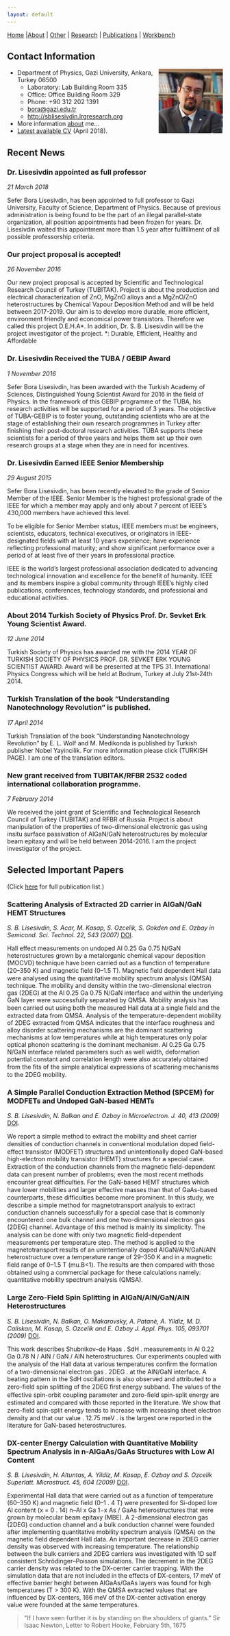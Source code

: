 ```yaml
---
layout: default
---
```


[Home](index.md) |[About](about.md) | [Other](other.md) | [Research](research.md) | [Publications](publications.md) | [Workbench](workbench.md) 

## Contact Information

<img align="right" src="files/SeferBoraLisesivdin.jpg">

* Department of Physics, Gazi University, Ankara, Turkey 06500
  * Laboratory: Lab Building Room 335
  * Office: Office Building Room 329
  * Phone: +90 312 202 1391
  * bora@gazi.edu.tr
  * http://sblisesivdin.lrgresearch.org
* More information [about](about.md) me…
* [Latest available CV](files/SBLisesivdin-CV-Apr2018.pdf) (April 2018).

## Recent News

### Dr. Lisesivdin appointed as full professor

*21 March 2018*

Sefer Bora Lisesivdin, has been appointed to full professor to Gazi University, Faculty of Science, Department of Physics. Because of previous administration is being found to be the part of an illegal parallel-state organization, all position appointments had been frozen for years. Dr. Lisesivdin waited this appointment more than 1.5 year after fullfillment of all possible professorship criteria.

### Our project proposal is accepted!

*26 November 2016*

Our new project proposal is accepted by Scientific and Technological Research Council of Turkey (TUBITAK). Project is about the production and electrical characterization of ZnO, MgZnO alloys and a MgZnO/ZnO heterostructures by Chemical Vapour Deposition Method and will be held between 2017-2019. Our aim is to develop more durable, more efficient, environment friendly and economical power transistors. Therefore we called this project D.E.H.A*. In addition, Dr. S. B. Lisesivdin will be the project investigator of the project. *: Durable, Efficient, Healthy and Affordable

### Dr. Lisesivdin Received the TUBA / GEBIP Award

*1 November 2016*

Sefer Bora Lisesivdin, has been awarded with the Turkish Academy of Sciences, Distinguished Young Scientist Award for 2016 in the field of Physics. In the framework of this GEBIP programme of the TUBA, his research activities will be supported for a period of 3 years.
The objective of TÜBA-GEBIP is to foster young, outstanding scientists who are at the stage of establishing their own research programmes in Turkey after finishing their post-doctoral research activities. TÜBA supports these scientists for a period of three years and helps them set up their own research groups at a stage when they are in need for incentives.


### Dr. Lisesivdin Earned IEEE Senior Membership

*29 August 2015*

Sefer Bora Lisesivdin, has been recently elevated to the grade of Senior Member of the IEEE. Senior Member is the highest professional grade of the IEEE for which a member may apply and only about 7 percent of IEEE’s 430,000 members have achieved this level.

To be eligible for Senior Member status, IEEE members must be engineers, scientists, educators, technical executives, or originators in IEEE-designated fields with at least 10 years experience; have experience reflecting professional maturity; and show significant performance over a period of at least five of their years in professional practice.

IEEE is the world’s largest professional association dedicated to advancing technological innovation and excellence for the benefit of humanity. IEEE and its members inspire a global community through IEEE’s highly cited publications, conferences, technology standards, and professional and educational activities.


### About 2014 Turkish Society of Physics Prof. Dr. Sevket Erk Young Scientist Award.

*12 June 2014*

Turkish Society of Physics has awarded me with the 2014 YEAR OF TURKISH SOCIETY OF PHYSICS PROF. DR. SEVKET ERK YOUNG SCIENTIST AWARD. Award will be presented at the TPS 31. International Physics Congress which will be held at Bodrum, Turkey at July 21st-24th 2014.


### Turkish Translation of the book “Understanding Nanotechnology Revolution” is published.

*17 April 2014*

Turkish Translation of the book “Understanding Nanotechnology Revolution” by E. L. Wolf and M. Medikonda is published by Turkish publisher Nobel Yayincilik. For more information please click (TURKISH PAGE). I am one of the translation editors.


### New grant received from TUBITAK/RFBR 2532 coded international collaboration programme.

*7 February 2014*

We received the joint grant of Scientific and Technological Research Council of Turkey (TUBITAK) and RFBR of Russia. Project is about manipulation of the properties of two-dimensional electronic gas using insitu surface passivation of AlGaN/GaN heterostructures by molecular beam epitaxy and will be held between 2014-2016. I am the project investigator of the project.

## Selected Important Papers

(Click [here](publications.md) for full publication list.)


### Scattering Analysis of Extracted 2D carrier in AlGaN/GaN HEMT Structures

*S. B. Lisesivdin, S. Acar, M. Kasap, S. Ozcelik, S. Gokden and E. Ozbay in Semicond. Sci. Technol. 22, 543 (2007)* [DOI](http://dx.doi.org/10.1088/0268-1242/22/5/015).

Hall effect measurements on undoped Al 0.25 Ga 0.75 N/GaN heterostructures grown by a metalorganic chemical vapour deposition (MOCVD) technique have been carried out as a function of temperature (20–350 K) and magnetic ﬁeld (0–1.5 T). Magnetic ﬁeld dependent Hall data were analysed using the quantitative mobility spectrum analysis (QMSA) technique. The mobility and density within the two-dimensional electron gas (2DEG) at the Al 0.25 Ga 0.75 N/GaN interface and within the underlying GaN layer were successfully separated by QMSA. Mobility analysis has been carried out using both the measured Hall data at a single ﬁeld and the extracted data from QMSA. Analysis of the temperature-dependent mobility of 2DEG extracted from QMSA indicates that the interface roughness and alloy disorder scattering mechanisms are the dominant scattering mechanisms at low temperatures while at high temperatures only polar optical phonon scattering is the dominant mechanism. Al 0.25 Ga 0.75 N/GaN interface related parameters such as well width, deformation potential constant and correlation length were also accurately obtained from the ﬁts of the simple analytical expressions of scattering mechanisms to the 2DEG mobility.

### A Simple Parallel Conduction Extraction Method (SPCEM) for MODFETs and Undoped GaN-based HEMTs

*S. B. Lisesivdin, N. Balkan and E. Ozbay in Microelectron. J. 40, 413 (2009)* [DOI](http://dx.doi.org/10.1016/j.mejo.2008.06.006).

We report a simple method to extract the mobility and sheet carrier densities of conduction channels in conventional modulation doped ﬁeld-effect transistor (MODFET) structures and unintentionally doped GaN-based high-electron mobility transistor (HEMT) structures for a special case. Extraction of the conduction channels from the magnetic ﬁeld-dependent data can present number of problems; even the most recent methods encounter great difﬁculties. For the GaN-based HEMT structures which have lower mobilities and larger effective masses than that of GaAs-based counterparts, these difﬁculties become more prominent. In this study, we describe a simple method for magnetotransport analysis to extract conduction channels successfully for a special case that is commonly encountered: one bulk channel and one two-dimensional electron gas (2DEG) channel. Advantage of this method is mainly its simplicity. The analysis can be done with only two magnetic ﬁeld-dependent measurements per temperature step. The method is applied to the magnetotransport results of an unintentionally doped AlGaN/AlN/GaN/AlN heterostructure over a temperature range of 29–350 K and in a magnetic ﬁeld range of 0–1.5 T (mu.B<1). The results are then compared with those obtained using a commercial package for these calculations namely: quantitative mobility spectrum analysis (QMSA).


### Large Zero-Field Spin Splitting in AlGaN/AlN/GaN/AlN Heterostructures

*S. B. Lisesivdin, N. Balkan, O. Makarovsky, A. Patanè, A. Yildiz, M. D. Caliskan, M. Kasap, S. Ozcelik and E. Ozbay J. Appl. Phys. 105, 093701 (2009)* [DOI](http://link.aip.org/link/doi/10.1063/1.3120782).

This work describes Shubnikov–de Haas . SdH . measurements in Al 0.22 Ga 0.78 N / AlN / GaN / AlN heterostructures. Our experiments coupled with the analysis of the Hall data at various temperatures conﬁrm the formation of a two-dimensional electron gas . 2DEG . at the AlN/GaN interface. A beating pattern in the SdH oscillations is also observed and attributed to a zero-ﬁeld spin splitting of the 2DEG ﬁrst energy subband. The values of the effective spin-orbit coupling parameter and zero-ﬁeld spin-split energy are estimated and compared with those reported in the literature. We show that zero-ﬁeld spin-split energy tends to increase with increasing sheet electron density and that our value . 12.75 meV . is the largest one reported in the literature for GaN-based heterostructures.


### DX-center Energy Calculation with Quantitative Mobility Spectrum Analysis in n-AlGaAs/GaAs Structures with Low Al Content

*S. B. Lisesivdin, H. Altuntas, A. Yildiz, M. Kasap, E. Ozbay and S. Ozcelik Superlatt. Microstruct. 45, 604 (2009)* [DOI](http://dx.doi.org/10.1016/j.spmi.2009.02.009).

Experimental Hall data that were carried out as a function of temperature (60–350 K) and magnetic field (0–1 . 4 T) were presented for Si-doped low Al content (x = 0 . 14) n–Al x Ga 1−x As / GaAs heterostructures that were grown by molecular beam epitaxy (MBE). A 2-dimensional electron gas (2DEG) conduction channel and a bulk conduction channel were founded after implementing quantitative mobility spectrum analysis (QMSA) on the magnetic field dependent Hall data. An important decrease in 2DEG carrier density was observed with increasing temperature. The relationship between the bulk carriers and 2DEG carriers was investigated with 1D self consistent Schrödinger–Poisson simulations. The decrement in the 2DEG carrier density was related to the DX-center carrier trapping. With the simulation data that are not included in the effects of DX-centers, 17 meV of effective barrier height between AlGaAs/GaAs layers was found for high temperatures (T > 300 K). With the QMSA extracted values that are influenced by DX-centers, 166 meV of the DX-center activation energy value were founded at the same temperatures.

> "If I have seen further it is by standing on the shoulders of giants." Sir Isaac Newton, Letter to Robert Hooke, February 5th, 1675
